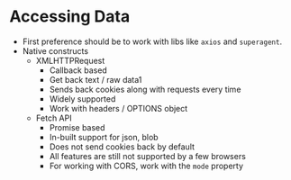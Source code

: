 # Accessing Data

 - First preference should be to work with libs like `axios` and `superagent`.
 - Native constructs
    - XMLHTTPRequest
        - Callback based
        - Get back text / raw data1
        - Sends back cookies along with requests every time
        - Widely supported
        - Work with headers / OPTIONS object
    - Fetch API
        - Promise based
        - In-built support for json, blob
        - Does not send cookies back by default
        - All features are still not supported by a few browsers
        - For working with CORS, work with the `mode` property
